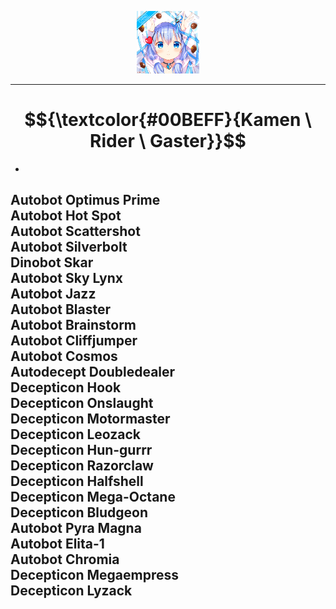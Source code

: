 <p align="center">
  <img src="https://github.com/Minecube1510/s4mpl3_m3m0ry/blob/main/btc_img/a01_GFB.png", width="100">
</p>

---

# $${\textcolor{#00BEFF}{Kamen \ Rider \ Gaster}}$$
-

Autobot Optimus Prime<br>
Autobot Hot Spot<br>
Autobot Scattershot<br>
Autobot Silverbolt<br>
Dinobot Skar<br>
Autobot Sky Lynx<br>
Autobot Jazz<br>
Autobot Blaster<br>
Autobot Brainstorm<br>
Autobot Cliffjumper<br>
Autobot Cosmos<br>
Autodecept Doubledealer<br>
Decepticon Hook<br>
Decepticon Onslaught<br>
Decepticon Motormaster<br>
Decepticon Leozack<br>
Decepticon Hun-gurrr<br>
Decepticon Razorclaw<br>
Decepticon Halfshell<br>
Decepticon Mega-Octane<br>
Decepticon Bludgeon<br>
Autobot Pyra Magna<br>
Autobot Elita-1<br>
Autobot Chromia<br>
Decepticon Megaempress<br>
Decepticon Lyzack
-

>
